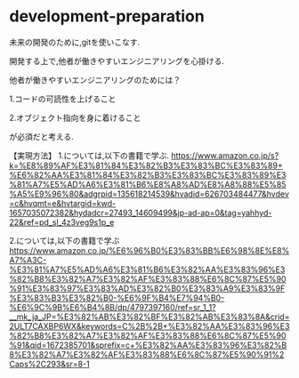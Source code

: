# development-preparation

未来の開発のために,gitを使いこなす.

開発する上で,他者が働きやすいエンジニアリングを心掛ける.

他者が働きやすいエンジニアリングのためには？

1.コードの可読性を上げること

2.オブジェクト指向を身に着けること

が必須だと考える.

【実現方法】
1.については,以下の書籍で学ぶ.
https://www.amazon.co.jp/s?k=%E8%89%AF%E3%81%84%E3%82%B3%E3%83%BC%E3%83%89+%E6%82%AA%E3%81%84%E3%82%B3%E3%83%BC%E3%83%89%E3%81%A7%E5%AD%A6%E3%81%B6%E8%A8%AD%E8%A8%88%E5%85%A5%E9%96%80&adgrpid=135618214539&hvadid=626703484477&hvdev=c&hvqmt=e&hvtargid=kwd-1657035072382&hydadcr=27493_14609499&jp-ad-ap=0&tag=yahhyd-22&ref=pd_sl_4z3veg9s1p_e

2.については,以下の書籍で学ぶ
https://www.amazon.co.jp/%E6%96%B0%E3%83%BB%E6%98%8E%E8%A7%A3C-%E3%81%A7%E5%AD%A6%E3%81%B6%E3%82%AA%E3%83%96%E3%82%B8%E3%82%A7%E3%82%AF%E3%83%88%E6%8C%87%E5%90%91%E3%83%97%E3%83%AD%E3%82%B0%E3%83%A9%E3%83%9F%E3%83%B3%E3%82%B0-%E6%9F%B4%E7%94%B0-%E6%9C%9B%E6%B4%8B/dp/4797397160/ref=sr_1_1?__mk_ja_JP=%E3%82%AB%E3%82%BF%E3%82%AB%E3%83%8A&crid=2ULT7CAXBP6WX&keywords=C%2B%2B+%E3%82%AA%E3%83%96%E3%82%B8%E3%82%A7%E3%82%AF%E3%83%88%E6%8C%87%E5%90%91&qid=1672385701&sprefix=c+%E3%82%AA%E3%83%96%E3%82%B8%E3%82%A7%E3%82%AF%E3%83%88%E6%8C%87%E5%90%91%2Caps%2C293&sr=8-1
